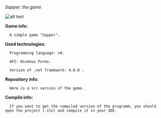 *Sapper: the game*

![alt text](https://user-images.githubusercontent.com/10260469/28691723-97b982a4-7326-11e7-92a2-92404bb03702.JPG)

**Game info:**

      A simple game "Sapper".


**Used technologies:**

      Programming language: c#.

      API: Windows Forms.

      Version of .net framework: 4.0.0 .


**Repository info:**

      Here is a src version of the game.

**Compile info:**

      If you want to get the compiled version of the programm, you should open the project (.sln) and compile it in your IDE.


